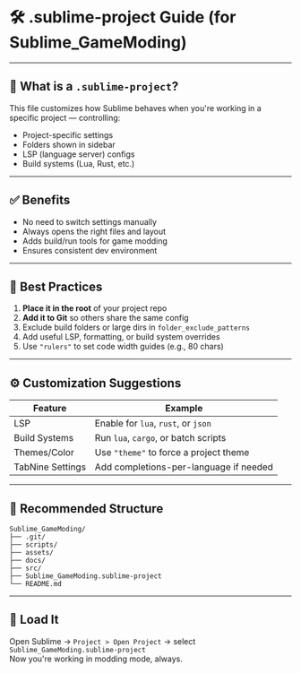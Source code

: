 # 🛠️ .sublime-project Guide (for Sublime_GameModing)

---

## 📄 What is a `.sublime-project`?

This file customizes how Sublime behaves when you're working in a specific project — controlling:
- Project-specific settings
- Folders shown in sidebar
- LSP (language server) configs
- Build systems (Lua, Rust, etc.)

---

## ✅ Benefits

- No need to switch settings manually
- Always opens the right files and layout
- Adds build/run tools for game modding
- Ensures consistent dev environment

---

## 🧠 Best Practices

1. **Place it in the root** of your project repo
2. **Add it to Git** so others share the same config
3. Exclude build folders or large dirs in `folder_exclude_patterns`
4. Add useful LSP, formatting, or build system overrides
5. Use `"rulers"` to set code width guides (e.g., 80 chars)

---

## ⚙️ Customization Suggestions

| Feature           | Example                                      |
|------------------|----------------------------------------------|
| LSP               | Enable for `lua`, `rust`, or `json`         |
| Build Systems     | Run `lua`, `cargo`, or batch scripts         |
| Themes/Color      | Use `"theme"` to force a project theme       |
| TabNine Settings  | Add completions-per-language if needed       |

---

## 📁 Recommended Structure

```plaintext
Sublime_GameModing/
├── .git/
├── scripts/
├── assets/
├── docs/
├── src/
├── Sublime_GameModing.sublime-project
└── README.md
```

---

## 🚀 Load It

Open Sublime → `Project > Open Project` → select `Sublime_GameModing.sublime-project`  
Now you're working in modding mode, always.

